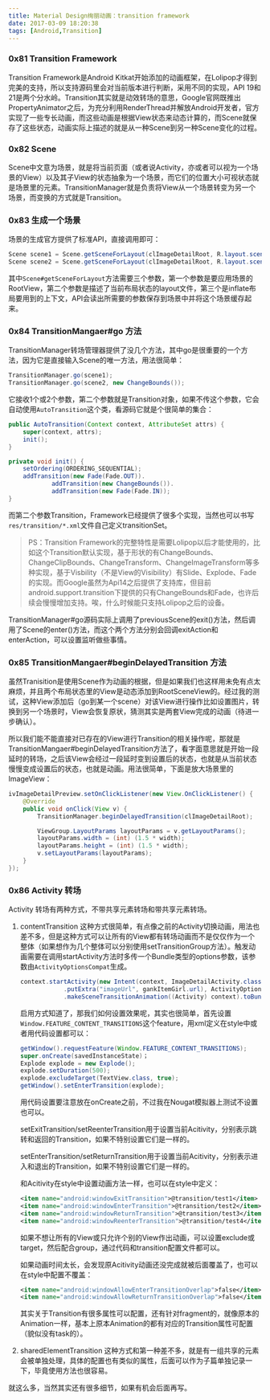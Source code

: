 ```yaml
---
title: Material Design绚丽动画：transition framework
date: 2017-03-09 18:20:38
tags: [Android,Transition]
---
```


### 0x81 Transition Framework

Transition Framework是Android Kitkat开始添加的动画框架，在Lolipop才得到完美的支持，所以支持源码里会对当前版本进行判断，采用不同的实现，API 19和21是两个分水岭。Transition其实就是动效转场的意思，Google官网既推出PropertyAnimator之后，为充分利用RenderThread并解放Android开发者，官方实现了一些专长动画，而这些动画是根据View状态来动态计算的，而Scene就保存了这些状态，动画实际上描述的就是从一种Scene到另一种Scene变化的过程。

### 0x82 Scene

Scene中文意为场景，就是将当前页面（或者说Activity，亦或者可以视为一个场景的View）以及其子View的状态抽象为一个场景，而它们的位置大小可视状态就是场景里的元素。TransitionManager就是负责将View从一个场景转变为另一个场景，而变换的方式就是Transition。

### 0x83 生成一个场景

场景的生成官方提供了标准API，直接调用即可：

```Java
Scene scene1 = Scene.getSceneForLayout(clImageDetailRoot, R.layout.scene_1_change_bounds, mContext);
Scene scene2 = Scene.getSceneForLayout(clImageDetailRoot, R.layout.scene_2_change_bounds, mContext);
```

其中`Scene#getSceneForLayout`方法需要三个参数，第一个参数是要应用场景的RootView，第二个参数是描述了当前布局状态的layout文件，第三个是inflate布局要用到的上下文，API会读出所需要的参数保存到场景中并将这个场景缓存起来。

### 0x84 TransitionMangaer#go 方法

TransitionManager转场管理器提供了没几个方法，其中go是很重要的一个方法，因为它是直接输入Scene的唯一方法，用法很简单：

```Java
TransitionManager.go(scene1);
TransitionManager.go(scene2, new ChangeBounds());
```

它接收1个或2个参数，第二个参数就是Transition对象，如果不传这个参数，它会自动使用`AutoTransition`这个类，看源码它就是个很简单的集合：

```Java
public AutoTransition(Context context, AttributeSet attrs) {
    super(context, attrs);
    init();
}

private void init() {
    setOrdering(ORDERING_SEQUENTIAL);
    addTransition(new Fade(Fade.OUT)).
            addTransition(new ChangeBounds()).
            addTransition(new Fade(Fade.IN));
}
```

而第二个参数Transition，Framework已经提供了很多个实现，当然也可以书写`res/transition/*.xml`文件自己定义transitionSet。

> PS：Transition Framework的完整特性是需要Lolipop以后才能使用的，比如这个Transition默认实现，基于形状的有ChangeBounds、ChangeClipBounds、ChangeTransform、ChangeImageTransform等多种实现，基于Visbility（不是View的Visibility）有Slide、Explode、Fade的实现。而Google虽然为Api14之后提供了支持库，但目前android.support.transition下提供的只有ChangeBounds和Fade，也许后续会慢慢增加支持。唉，什么时候能只支持Lolipop之后的设备。

TransitionManager#go源码实际上调用了previousScene的exit()方法，然后调用了Scene的enter()方法，而这个两个方法分别会回调exitAction和enterAction，可以设置监听做些事情。

### 0x85 TransitionMangaer#beginDelayedTransition 方法

虽然Tranisition是使用Scene作为动画的根据，但是如果我们也这样用未免有点太麻烦，并且两个布局状态里的View是动态添加到RootSceneView的。经过我的测试，这种View添加后（go到某一个scene）对该View进行操作比如设置图片，转换到另一个场景时，View会恢复原状，猜测其实是两套View完成的动画（待进一步确认）。

所以我们能不能直接对已存在的View进行Transition的相关操作呢，那就是TransitionMangaer#beginDelayedTransition方法了，看字面意思就是开始一段延时的转场，之后该View会经过一段延时变到设置后的状态，也就是从当前状态慢慢变成设置后的状态，也就是动画。用法很简单，下面是放大场景里的ImageView：

```Java
ivImageDetailPreview.setOnClickListener(new View.OnClickListener() {
    @Override
    public void onClick(View v) {
        TransitionManager.beginDelayedTransition(clImageDetailRoot);

        ViewGroup.LayoutParams layoutParams = v.getLayoutParams();
        layoutParams.width = (int) (1.5 * width);
        layoutParams.height = (int) (1.5 * width);
        v.setLayoutParams(layoutParams);
    }
});
```

### 0x86 Activity 转场

Activity 转场有两种方式，不带共享元素转场和带共享元素转场。

1. contentTransition
    这种方式很简单，有点像之前的Activity切换动画，用法也差不多，但是这种方式可以让所有的View都有转场动画而不是仅仅作为一个整体（如果想作为几个整体可以分别使用setTransitionGroup方法）。触发动画需要在调用startActivity方法时多传一个Bundle类型的options参数，该参数由`ActivityOptionsCompat`生成。
    ```Java
    context.startActivity(new Intent(context, ImageDetailActivity.class)
                .putExtra("imageUrl", gankItemGirl.url), ActivityOptionsCompat
                .makeSceneTransitionAnimation((Activity) context).toBundle());
    ```
    启用方式知道了，那我们如何设置效果呢，其实也很简单，首先设置`Window.FEATURE_CONTENT_TRANSITIONS`这个feature，用xml定义在style中或者用代码设置都可以：
    ```Java
    getWindow().requestFeature(Window.FEATURE_CONTENT_TRANSITIONS);
    super.onCreate(savedInstanceState)；
    Explode explode = new Explode();
    explode.setDuration(500);
    explode.excludeTarget(TextView.class, true);
    getWindow().setEnterTransition(explode);
    ```
    用代码设置要注意放在onCreate之前，不过我在Nougat模拟器上测试不设置也可以。

    setExitTransition/setReenterTransition用于设置当前Acitivity，分别表示跳转和返回的Transition，如果不特别设置它们是一样的。

    setEnterTransition/setReturnTransition用于设置当前Acitivity，分别表示进入和退出的Transition，如果不特别设置它们是一样的。

    和Acitivity在style中设置动画方法一样，也可以在style中定义：
    ```XML
    <item name="android:windowExitTransition">@transition/test1</item>
    <item name="android:windowEnterTransition">@transition/test2</item>
    <item name="android:windowReturnTransition">@transition/test3</item>
    <item name="android:windowReenterTransition">@transition/test4</item>
    ```

    如果不想让所有的View或只允许个别的View作出动画，可以设置exclude或target，然后配合group，通过代码和transition配置文件都可以。

    如果动画时间太长，会发现原Acitivity动画还没完成就被后面覆盖了，也可以在style中配置不覆盖：
    ```XML
    <item name="android:windowAllowEnterTransitionOverlap">false</item>
    <item name="android:windowAllowReturnTransitionOverlap">false</item>
    ```
    其实关于Transition有很多属性可以配置，还有针对fragment的，就像原本的Animation一样，基本上原本Animation的都有对应的Transition属性可配置（貌似没有task的）。

1. sharedElementTransition
    这种方式和第一种差不多，就是有一组共享的元素会被单独处理，具体的配置也有类似的属性，后面可以作为子篇单独记录一下，毕竟使用方法也很容易。

就这么多，当然其实还有很多细节，如果有机会后面再写。
